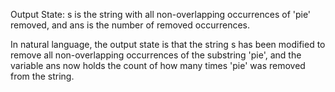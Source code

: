 Output State: s is the string with all non-overlapping occurrences of 'pie' removed, and ans is the number of removed occurrences.

In natural language, the output state is that the string s has been modified to remove all non-overlapping occurrences of the substring 'pie', and the variable ans now holds the count of how many times 'pie' was removed from the string.